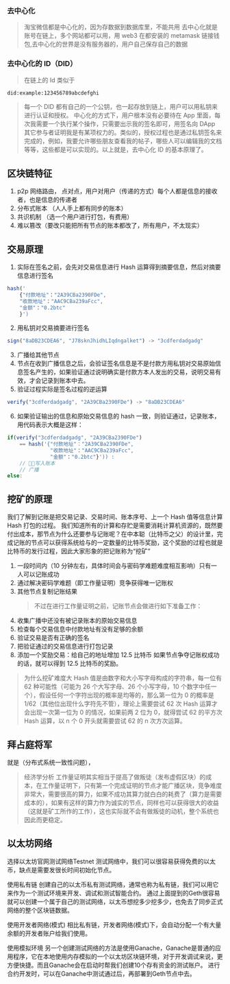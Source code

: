 <!--
 * @Author: lcz
 * @Date: 2021-12-30 11:11:34
 * @LastEditTime: 2022-01-05 09:48:11
 * @LastEditors: Please set LastEditors
 * @Description: 打开koroFileHeader查看配置 进行设置: https://github.com/OBKoro1/koro1FileHeader/wiki/%E9%85%8D%E7%BD%AE
 * @FilePath: \lcz_document\docs\study\blockChain.md
-->

### 去中心化

> 淘宝微信都是中心化的，因为存数据到数据库里，不能共用
> 去中心化就是 账号在链上，多个网站都可以用，用 web3 在都安装的 metamask 链接钱包,去中心化的世界是没有服务器的，用户自己保存自己的数据

### 去中心化的 ID（DID）

> 在链上的 Id
> 类似于

```html
did:example:123456789abcdefghi
```

> 每一个 DID 都有自己的一个公钥，也一起存放到链上，用户可以用私钥来进行认证和授权。
> 中心化的方式下，用户根本没有必要待在 App 里面，每次我需要一个执行某个操作，只需要出示我的签名即可，用签名向 DApp 其它参与者证明我是有某项权力的。类似的，授权过程也是通过私钥签名来完成的，例如，我要允许哪些朋友查看我的帖子，哪些人可以编辑我的文档等等，这些都是可以实现的。以上就是，去中心化 ID 的基本原理了。

## 区块链特征

1. p2p 网络路由， 点对点，用户对用户（传递的方式）每个人都是信息的接收者，也是信息的传递者
2. 分布式账本 （人人手上都有同步的账本）
3. 共识机制 （选一个用户进行打包，有费用）
4. 难以篡改（要改只能把所有节点的账本都改了，所有用户，不太现实）

## 交易原理

1. 实际在签名之前，会先对交易信息进行 Hash 运算得到摘要信息，然后对摘要信息进行签名

```js
hash('
    {"付款地址"："2A39CBa2390FDe",
    "收款地址"："AAC9CBa239aFcc",
    "金额"："0.2btc"
    }')
```

2. 用私钥对交易摘要进行签名

```js
sign("8aDB23CDEA6", "J78sknJhidhLIqdngalket") -> "3cdferdadgadg"
```

3. 广播给其他节点
4. 节点在收到广播信息之后，会验证签名信息是不是付款方用私钥对交易原始信息签名产生的，如果验证通过说明确实是付款方本人发出的交易，说明交易有效，才会记录到账本中去。
5. 验证过程实际是签名过程的逆运算

```js
verify("3cdferdadgadg", "2A39CBa2390FDe") -> "8aDB23CDEA6"
```

6. 如果验证输出的信息和原始交易信息的 hash 一致，则验证通过，记录账本，用代码表示大概是这样：

```js
if(verify("3cdferdadgadg", "2A39CBa2390FDe")
    == hash('{"付款地址"："2A39CBa2390FDe",
              "收款地址"："AAC9CBa239aFcc",
              "金额"："0.2btc"}')) :
    // 写入账本
    // 广播
else:
```

## 挖矿的原理

我们了解到记账是把交易记录、交易时间、账本序号、上一个 Hash 值等信息计算 Hash 打包的过程。 我们知道所有的计算和存贮是需要消耗计算机资源的，既然要付出成本，那节点为什么还要参与记账呢？在中本聪（比特币之父）的设计里，完成记账的节点可以获得系统给与的一定数量的比特币奖励，这个奖励的过程也就是比特币的发行过程，因此大家形象的把记账称为“挖矿”

1. 一段时间内（10 分钟左右，具体时间会与密码学难题难度相互影响）只有一人可以记账成功
2. 通过解决密码学难题（即工作量证明）竞争获得唯一记账权
3. 其他节点复制记账结果
   > 不过在进行工作量证明之前，记账节点会做进行如下准备工作：
4. 收集广播中还没有被记录账本的原始交易信息
5. 检查每个交易信息中付款地址有没有足够的余额
6. 验证交易是否有正确的签名
7. 把验证通过的交易信息进行打包记录
8. 添加一个奖励交易：给自己的地址增加 12.5 比特币
   如果节点争夺记账权成功的话，就可以得到 12.5 比特币的奖励。

> 为什么挖矿难度大
> Hash 值是由数字和大小写字母构成的字符串，每一位有 62 种可能性（可能为 26 个大写字母、26 个小写字母，10 个数字中任一个），假设任何一个字符出现的概率是均等的，那么第一位为 0 的概率是 1/62（其他位出现什么字符先不管），理论上需要尝试 62 次 Hash 运算才会出现一次第一位为 0 的情况，如果前两 2 位为 0，就得尝试 62 的平方次 Hash 运算，以 n 个 0 开头就需要尝试 62 的 n 次方次运算。

## 拜占庭将军

就是（分布式系统一致性问题），

> 经济学分析
> 工作量证明其实相当于提高了做叛徒（发布虚假区块）的成本，在工作量证明下，只有第一个完成证明的节点才能广播区块，竞争难度非常大，需要很高的算力，如果不成功其算力就白白的耗费了（算力是需要成本的），如果有这样的算力作为诚实的节点，同样也可以获得很大的收益（这就是矿工所作的工作），这也实际就不会有做叛徒的动机，整个系统也因此而更稳定。

## 以太坊网络
选择以太坊官网测试网络Testnet
测试网络中，我们可以很容易获得免费的以太币，缺点是需要发很长时间初始化节点。

使用私有链
创建自己的以太币私有测试网络，通常也称为私有链，我们可以用它来作为一个测试环境来开发、调试和测试智能合约。
通过上面提到的Geth很容易就可以创建一个属于自己的测试网络，以太币想挖多少挖多少，也免去了同步正式网络的整个区块链数据。

使用开发者网络(模式)
相比私有链，开发者网络(模式)下，会自动分配一个有大量余额的开发者账户给我们使用。

使用模拟环境
另一个创建测试网络的方法是使用Ganache，Ganache是普通的应用程序，它在本地使用内存模拟的一个以太坊区块链环境，对于开发调试来说，更方便快捷。而且Ganache会在启动时帮我们创建10个存有资金的测试账户。
进行合约开发时，可以在Ganache中测试通过后，再部署到Geth节点中去。